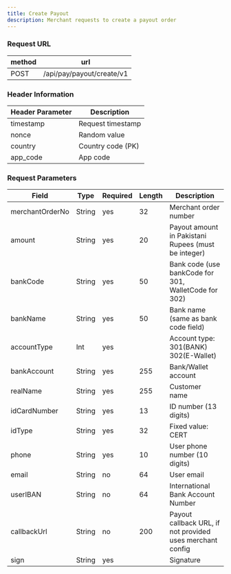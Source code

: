 ```yaml
---
title: Create Payout
description: Merchant requests to create a payout order
---
```


### Request URL

| method | url                       |
| ------ | ------------------------- |
| POST   | /api/pay/payout/create/v1 |

### Header Information

| Header Parameter | Description       |
| ---------------- | ----------------- |
| timestamp        | Request timestamp |
| nonce            | Random value      |
| country          | Country code (PK) |
| app_code         | App code          |

### Request Parameters

| Field           | Type   | Required | Length | Description                                               |
| --------------- | ------ | -------- | ------ | --------------------------------------------------------- |
| merchantOrderNo | String | yes      | 32     | Merchant order number                                     |
| amount          | String | yes      | 20     | Payout amount in Pakistani Rupees (must be integer)       |
| bankCode        | String | yes      | 50     | Bank code (use bankCode for 301, WalletCode for 302)      |
| bankName        | String | yes      | 50     | Bank name (same as bank code field)                       |
| accountType     | Int    | yes      |        | Account type: 301(BANK) 302(E-Wallet)                     |
| bankAccount     | String | yes      | 255    | Bank/Wallet account                                       |
| realName        | String | yes      | 255    | Customer name                                             |
| idCardNumber    | String | yes      | 13     | ID number (13 digits)                                     |
| idType          | String | yes      | 32     | Fixed value: CERT                                         |
| phone           | String | yes      | 10     | User phone number (10 digits)                             |
| email           | String | no       | 64     | User email                                                |
| userIBAN        | String | no       | 64     | International Bank Account Number                         |
| callbackUrl     | String | no       | 200    | Payout callback URL, if not provided uses merchant config |
| sign            | String | yes      |        | Signature                                                 |
